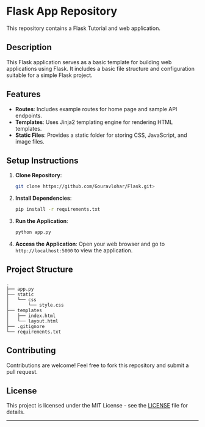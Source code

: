 # Flask App Repository

This repository contains a Flask Tutorial and web application.

## Description

This Flask application serves as a basic template for building web applications using Flask. It includes a basic file structure and configuration suitable for a simple Flask project.

## Features

- **Routes**: Includes example routes for home page and sample API endpoints.
- **Templates**: Uses Jinja2 templating engine for rendering HTML templates.
- **Static Files**: Provides a static folder for storing CSS, JavaScript, and image files.

## Setup Instructions

1. **Clone Repository**: 
    ```bash
    git clone https://github.com/Gouravlohar/Flask.git>
    ```

2. **Install Dependencies**:
    ```bash
    pip install -r requirements.txt
    ```

3. **Run the Application**:
    ```bash
    python app.py
    ```

4. **Access the Application**:
    Open your web browser and go to `http://localhost:5000` to view the application.

## Project Structure

```
.
├── app.py
├── static
│   └── css
│       └── style.css
├── templates
│   ├── index.html
│   └── layout.html
├── .gitignore
└── requirements.txt
```

## Contributing

Contributions are welcome! Feel free to fork this repository and submit a pull request.

## License

This project is licensed under the MIT License - see the [LICENSE](LICENSE) file for details.

---
